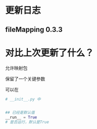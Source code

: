 # 更新日志
## fileMapping 0.3.3


# 对比上次更新了什么？
允许映射包

保留了一个关键参数

可以在
```python
# __init__.py 中


## 已经是默认值
__run__ = True
# 是否运行，默认是True

```

